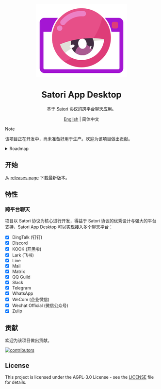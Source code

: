 <div align="center">

[![Satori App for Desktop](./sad-logo.png)](https://github.com/Lipraty/satori-desktop)

# Satori App Desktop

基于 [Satori](https://github.com/satorijs/satori) 协议的跨平台聊天应用。

[English](./README.md) | 简体中文

</div>

> [!NOTE]
> 该项目正在开发中，尚未准备好用于生产。欢迎为该项目做出贡献。

<details>

<summary>Roadmap</summary>

## Roadmap

### Desktop App

- Roadmap: [click here](https://github.com/users/Lipraty/projects/1)
- Todo list: [click here](https://github.com/users/Lipraty/projects/2)

### Satori App Server(SAS)

- Roadmap: TODO
- Todo list: TODO
- Documentation: TODO

### UI Design

- [JSDesign](https://js.design/f/YcrbVO?p=jl2EY3zpvG&mode=design)

## Technologies

- [Cordis](https://github.com/cordiverse/cordis): Meta-Framework for Modern Applications.
- [Satori](https://github.com/satorijs/satori): THe universal messager protocol.
- [Electron](https://www.electronjs.org/): Open-source framework developed and maintained by GitHub.

</details>

## 开始

从 [releases page]() 下载最新版本。

## 特性

### 跨平台聊天

项目以 Satori 协议为核心进行开发，得益于 Satori 协议的优秀设计与强大的平台支持，Satori App Desktop 可以实现接入多个聊天平台：

- [x] DingTalk (钉钉)
- [x] Discord
- [x] KOOK (开黑啦)
- [x] Lark (飞书)
- [x] Line
- [x] Mail
- [x] Matrix
- [x] QQ Guild
- [x] Slack
- [x] Telegram
- [x] WhatsApp
- [x] WeCom (企业微信)
- [x] Wechat Official (微信公众号)
- [x] Zulip

## 贡献

欢迎为该项目做出贡献。

[![contributors](https://contrib.rocks/image?repo=Lipraty/satori-desktop)](https://github.com/Lipraty/satori-desktop/graphs/contributors)

## License

This project is licensed under the AGPL-3.0 License - see the [LICENSE](LICENSE) file for details.

